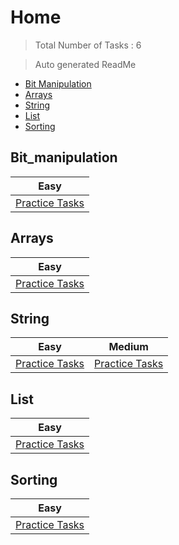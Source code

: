 # Home 

> Total Number of Tasks :        6

> Auto generated ReadMe

- [Bit Manipulation](#Bit_manipulation)
- [Arrays](#Arrays)
- [String](#String)
- [List](#List)
- [Sorting](#Sorting)

## Bit_manipulation

| Easy                                         |
|----------------------------------------------|
| [Practice Tasks](home/bit_manipulation/easy) |

## Arrays

| Easy                               |
|------------------------------------|
| [Practice Tasks](home/arrays/easy) |

## String

| Easy                               | Medium                               |
|------------------------------------|--------------------------------------|
| [Practice Tasks](home/string/easy) | [Practice Tasks](home/string/medium) |

## List

| Easy                             |
|----------------------------------|
| [Practice Tasks](home/list/easy) |

## Sorting

| Easy                                |
|-------------------------------------|
| [Practice Tasks](home/sorting/easy) |

